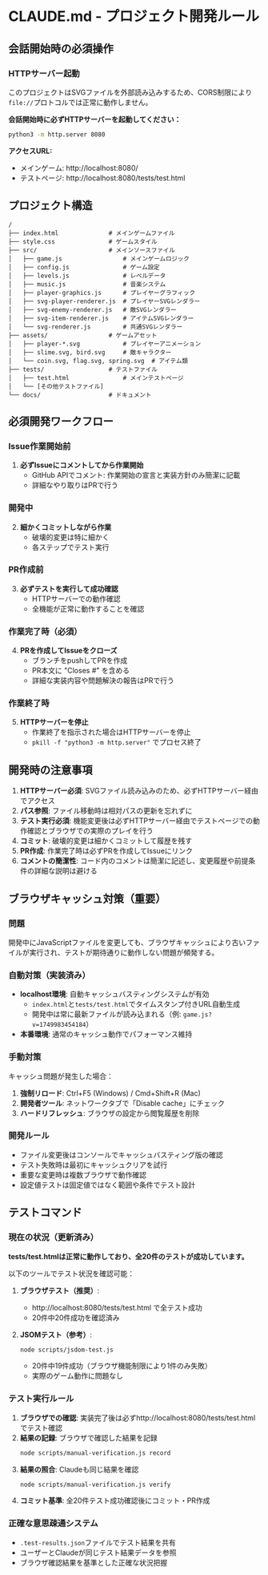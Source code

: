 # CLAUDE.md - プロジェクト開発ルール

## 会話開始時の必須操作

### HTTPサーバー起動
このプロジェクトはSVGファイルを外部読み込みするため、CORS制限により`file://`プロトコルでは正常に動作しません。

**会話開始時に必ずHTTPサーバーを起動してください：**

```bash
python3 -m http.server 8080
```

**アクセスURL:**
- メインゲーム: http://localhost:8080/
- テストページ: http://localhost:8080/tests/test.html

## プロジェクト構造

```
/
├── index.html              # メインゲームファイル
├── style.css               # ゲームスタイル
├── src/                    # メインソースファイル
│   ├── game.js                 # メインゲームロジック
│   ├── config.js               # ゲーム設定
│   ├── levels.js               # レベルデータ
│   ├── music.js                # 音楽システム
│   ├── player-graphics.js      # プレイヤーグラフィック
│   ├── svg-player-renderer.js  # プレイヤーSVGレンダラー
│   ├── svg-enemy-renderer.js   # 敵SVGレンダラー
│   ├── svg-item-renderer.js    # アイテムSVGレンダラー
│   └── svg-renderer.js         # 共通SVGレンダラー
├── assets/                 # ゲームアセット
│   ├── player-*.svg            # プレイヤーアニメーション
│   ├── slime.svg, bird.svg     # 敵キャラクター
│   └── coin.svg, flag.svg, spring.svg  # アイテム類
├── tests/                  # テストファイル
│   ├── test.html               # メインテストページ
│   └── [その他テストファイル]
└── docs/                   # ドキュメント
```

## 必須開発ワークフロー

### Issue作業開始前
1. **必ずIssueにコメントしてから作業開始**
   - GitHub APIでコメント: 作業開始の宣言と実装方針のみ簡潔に記載
   - 詳細なやり取りはPRで行う

### 開発中  
2. **細かくコミットしながら作業**
   - 破壊的変更は特に細かく
   - 各ステップでテスト実行

### PR作成前
3. **必ずテストを実行して成功確認**
   - HTTPサーバーでの動作確認
   - 全機能が正常に動作することを確認

### 作業完了時（必須）
4. **PRを作成してIssueをクローズ**
   - ブランチをpushしてPRを作成
   - PR本文に "Closes #<issue-number>" を含める
   - 詳細な実装内容や問題解決の報告はPRで行う

### 作業終了時
5. **HTTPサーバーを停止**
   - 作業終了を指示された場合はHTTPサーバーを停止
   - `pkill -f "python3 -m http.server"` でプロセス終了

## 開発時の注意事項

1. **HTTPサーバー必須**: SVGファイル読み込みのため、必ずHTTPサーバー経由でアクセス
2. **パス参照**: ファイル移動時は相対パスの更新を忘れずに
3. **テスト実行必須**: 機能変更後は必ずHTTPサーバー経由でテストページでの動作確認とブラウザでの実際のプレイを行う
4. **コミット**: 破壊的変更は細かくコミットして履歴を残す
5. **PR作成**: 作業完了時は必ずPRを作成してIssueにリンク
6. **コメントの簡潔性**: コード内のコメントは簡潔に記述し、変更履歴や前提条件の詳細な説明は避ける

## ブラウザキャッシュ対策（重要）

### 問題
開発中にJavaScriptファイルを変更しても、ブラウザキャッシュにより古いファイルが実行され、テストが期待通りに動作しない問題が頻発する。

### 自動対策（実装済み）
- **localhost環境**: 自動キャッシュバスティングシステムが有効
  - `index.html`と`tests/test.html`でタイムスタンプ付きURL自動生成
  - 開発中は常に最新ファイルが読み込まれる（例: `game.js?v=1749983454184`）
- **本番環境**: 通常のキャッシュ動作でパフォーマンス維持

### 手動対策
キャッシュ問題が発生した場合：
1. **強制リロード**: Ctrl+F5 (Windows) / Cmd+Shift+R (Mac)
2. **開発者ツール**: ネットワークタブで「Disable cache」にチェック
3. **ハードリフレッシュ**: ブラウザの設定から閲覧履歴を削除

### 開発ルール
- ファイル変更後はコンソールでキャッシュバスティング版の確認
- テスト失敗時は最初にキャッシュクリアを試行
- 重要な変更時は複数ブラウザで動作確認
- 設定値テストは固定値ではなく範囲や条件でテスト設計

## テストコマンド

### 現在の状況（更新済み）
**tests/test.htmlは正常に動作しており、全20件のテストが成功しています。**

以下のツールでテスト状況を確認可能：

1. **ブラウザテスト（推奨）**:
   - http://localhost:8080/tests/test.html で全テスト成功
   - 20件中20件成功を確認済み

2. **JSOMテスト（参考）**:
   ```bash
   node scripts/jsdom-test.js
   ```
   - 20件中19件成功（ブラウザ機能制限により1件のみ失敗）
   - 実際のゲーム動作に問題なし

### テスト実行ルール
1. **ブラウザでの確認**: 実装完了後は必ずhttp://localhost:8080/tests/test.html でテスト確認
2. **結果の記録**: ブラウザで確認した結果を記録
   ```bash
   node scripts/manual-verification.js record
   ```
3. **結果の照合**: Claudeも同じ結果を確認
   ```bash
   node scripts/manual-verification.js verify
   ```
4. **コミット基準**: 全20件テスト成功確認後にコミット・PR作成

### 正確な意思疎通システム
- `.test-results.json`ファイルでテスト結果を共有
- ユーザーとClaudeが同じテスト結果データを参照
- ブラウザ確認結果を基準とした正確な状況把握